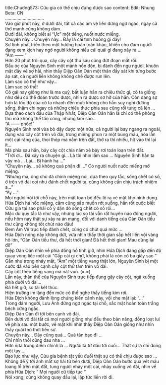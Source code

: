 title:Chương573: Cửu gia có thể chịu đựng được sao
content:
Edit: Nhung<br>Beta: CN<br>………………………….<br>Vào giờ phút này, ở dưới đài, tất cả các ám vệ liền đứng ngơ ngác, ngay cả thở mạnh cũng không dám.<br>Dưới đài, không biết ai “Ực” một tiếng, nuốt nước miếng.<br>Chuyện này… Chuyện này… Đây là cái tình huống gì đây!<br>Sự tình phát triển theo một hướng hoàn toàn khác, khiến cho đám người đang xem kịch hay ngớ người không hiểu cái quái gì đang xảy ra …<br>“Ầm —— ”<br>Hơn 20 phút trôi qua, cây cây cột thứ sáu cũng đứt đoạn mất rồi.<br>Đầu óc của Nguyên Sinh một mảnh hỗn độn, bị đánh đến ngu người, khuôn mặt đầy vẻ sợ hãi, nhìn thấy Diệp Oản Oản một thân đầy sát khí từng bước áp sát, cả người liền không khống chế được run lên.<br>Làm sao có thể như vậy…<br>Làm sao có thể!<br>Cô gái này giống như là ma quỷ, bất luận hắn ra chiêu thức gì, cô ta giống như đều có thể đoán trước được, nhìn ra được sơ hở của hắn. Còn đáng sợ hơn là tốc độ của cô ta nhanh đến mức không cho hắn suy nghĩ đường sống, thậm chí ngay cả những chiêu thức phía sau cũng rối tung cả lên …<br>Dựa theo cách đấu của Thập Nhất, Diệp Oản Oản hẳn là chỉ có thể phòng thủ mà không thể tấn công, nhưng làm sao…<br>“A —— phốc!”<br>Nguyên Sinh mới vừa bò dậy được một nửa, cả người lại bay ngang ra ngoài, đụng vào cây cột trên võ đài, trong miệng phun ra một búng máu, hòa lẫn một cái răng cửa, thoi thóp mà nằm trên đất, thở ra thì nhiều, hít vào thì lại ít…<br>Mà phía sau hắn, bảy cây cột chia năm xẻ bảy rơi toán loạn trên đất.<br>“Trời ơi… Đã xảy ra chuyện gì… Là tôi nhìn lầm sao … Nguyên Sinh hắn ta vậy mà … Lại… Bị hành hạ …”<br>“Chuyện này… sẽ không quá phận đi …” Có người nuốt nước miếng mở miệng.<br>“Nhưng mà, ông chủ đã chính miệng nói, dựa theo quy tắc, sống chết có số, ở trên võ đài coi như đánh chết người ta, cũng không cần chịu trách nhiệm a…”<br>“Ây …”<br>Mọi người nói tới chỗ này, trên mặt toàn bộ đều lộ ra vẻ mặt khó hình dung.<br>Hứa Dịch há hốc miệng, cằm cũng sắp muốn rớt xuống, hắn rốt cuộc biết Cửu gia tại sao phải cố ý dặn dò sống chết có số rồi…<br>Mặc dù quy tắc là như vậy, nhưng lúc so tài vẫn rất huyên náo đông người, nếu hôm nay thật sự xảy ra án mạng, đối với danh tiếng của Oản Oản tiểu thư cũng không tốt chút nào đâu!<br>Đem Ám Vệ trực tiếp đánh chết, cũng có chút quá mức …<br>Hứa Dịch nóng nảy không dứt, vừa nhìn thấy thời gian sắp hết liền vội vàng hô lớn, “Oản Oản tiểu thư, đã hết thời gian! Đã hết thời gian! Mau dừng lại đi!”<br>Diệp Oản Oản nhìn về phía đồng hồ tính giờ, nhìn Hứa Dịch đang gấp đến độ quay vòng liếc một cái “Gấp cái gì chứ, không phải là còn có ba giây sao ”<br>Gần như trong nháy mắt, “Ầm” một tiếng vang thật lớn, Nguyên Sinh bị một cước đá vào bên cạnh cây cột thứ tám trên võ đài.<br>Cây cột theo tiếng vang mà nát vụn. (=.=)<br>Lần này, thân thể của Nguyên Sinh trực tiếp đụng gãy cây cột, ngã xuống phía dưới võ đài…<br>Đã hết giờ, so tài kết thúc.<br>Hiện trường im lặng đến mức có thể nghe thấy tiếng kim rơi.<br>Hứa Dịch không đành lòng chứng kiến cảnh này, vội che mặt lại: “…”<br>Trong đám người, Lưu Ảnh đứng ngơ ngác tại chỗ, sắc mặt hoàn toàn trắng bệch cứng ngắc.<br>Diệp Oản Oản đi tới bên cạnh võ đài.<br>Bên dưới võ đài tất cả mọi người giống như đều theo bản năng, đồng loạt lui về phía sau một bước, vẻ mặt khi nhìn thấy Diệp Oản Oản giống như nhìn thấy quái thú thời tiền sử.<br>Chuyện này… Đây cũng quá… Quá tàn bạo đi …<br>Chỉ nhìn thôi cũng đau nha …<br>Hơn nữa trọng điểm chính là … Người ta từ đầu tới cuối… Thật sự là chỉ dùng một tay …<br>Bạo lực như vậy, Cửu gia bệnh tật yếu đuối thật sự có thể chịu được sao …<br>Không để ý tới ánh mắt sợ hãi từ bên dưới, Diệp Oản Oản bước qua vết máu loang lổ trên mặt đất, tung người nhảy một cái, nhảy xuống võ đài, nhìn về phía Hứa Dịch: ” Mọi người cứ tiếp tục ”<br>Nói xong, cũng không quay đầu lại, lập tức liền rời đi.